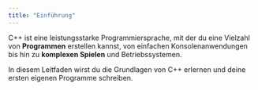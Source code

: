 ```yaml
---
title: "Einführung"
---
```

C++ ist eine leistungsstarke Programmiersprache, mit der du eine Vielzahl von **Programmen** erstellen kannst, von einfachen Konsolenanwendungen bis hin zu **komplexen Spielen** und Betriebssystemen.

In diesem Leitfaden wirst du die Grundlagen von C++ erlernen und deine ersten eigenen Programme schreiben.